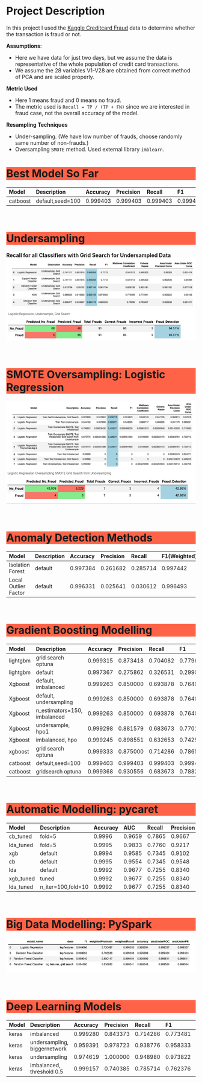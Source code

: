 # Project Description
In this project I used the [Kaggle Creditcard Fraud](https://www.kaggle.com/mlg-ulb/creditcardfraud)
data to determine whether the transaction is fraud or not.


**Assumptions**:
- Here we have data for just two days, but we assume the data is representative
 of the whole population of credit card transactions.
- We assume the 28 variables V1-V28 are
obtained from correct method of PCA and are scaled properly.

**Metric Used**
- Here 1 means fraud and 0 means no fraud.
- The metric used is `Recall = TP / (TP + FN)` since we are interested in fraud case, not the overall accuracy of the model.

**Resampling Techniques**
- Under-sampling. (We have low number of frauds, choose randomly same number of non-frauds.)
- Oversampling `SMOTE` method. Used external library `imblearn`.

<h1 style="background-color:tomato;">Best Model So Far</h1>

| Model | Description | Accuracy | Precision | Recall | F1 | AUC |
| :---|:---|:---|:---|:---|:---|:---|
| catboost | default,seed=100 | 0.999403 | 0.999403 | 0.999403 | 0.999403 | 0.857090 |

</br>

<h1 style="background-color:tomato;">Undersampling</h1>

**Recall for all Classifiers with Grid Search for Undersampled Data**
![](reports/screenshots/recall_all_models_undersample_grid.png)
![](reports/screenshots/cm_lr_undersample_grid.png)

</br>

<h1 style="background-color:tomato;">SMOTE Oversampling: Logistic Regression</h1>

![](reports/screenshots/lr_model_evaluation_scalar_metrics.png)
![](reports/screenshots/cm_lr_smote_grid.png)

</br>

<h1 style="background-color:tomato;">Anomaly Detection Methods</h1>

| Model | Description | Accuracy | Precision | Recall | F1(Weighted) |
| :---|:---|:---|:---|:---|:---|
| Isolation Forest | default | 0.997384 | 0.261682 | 0.285714 | 0.997442 |
| Local Outlier Factor | default | 0.996331 | 0.025641 | 0.030612 | 0.996493 |

</br>

<h1 style="background-color:tomato;">Gradient Boosting Modelling</h1>

| Model | Description | Accuracy | Precision | Recall | F1 | AUC |
| :---|:---|:---|:---|:---|:---|:---|
| lightgbm | grid search optuna | 0.999315 | 0.873418 | 0.704082 | 0.779661 | 0.851953 |
| lightgbm | default | 0.997367 | 0.275862 | 0.326531 | 0.299065 | 0.662527 |
| Xgboost | default, imbalanced | 0.999263 | 0.850000 | 0.693878 | 0.764045 | 0.846833 |
| Xgboost | default, undersampling | 0.999263 | 0.850000 | 0.693878 | 0.764045 | 0.846833 |
| Xgboost | n_estimators=150, imbalanced | 0.999263 | 0.850000 | 0.693878 | 0.764045 | 0.846833 |
| Xgboost | undersample, hpo1 | 0.999298 | 0.881579 | 0.683673 | 0.770115 | 0.841758 |
| Xgboost | imbalanced, hpo | 0.999245 | 0.898551 | 0.632653 | 0.742515 | 0.816265 |
| xgboost | grid search optuna | 0.999333 | 0.875000 | 0.714286 | 0.786517 | 0.857055 |
| catboost | default,seed=100 | 0.999403 | 0.999403 | 0.999403 | 0.999403 | 0.857090 |
| catboost | gridsearch optuna | 0.999368 | 0.930556 | 0.683673 | 0.788235 | 0.841793 |

</br>

<h1 style="background-color:tomato;">Automatic Modelling: pycaret</h1>

| Model | Description | Accuracy | AUC | Recall | Precision | F1 | Kappa |
| :---|:---|:---|:---|:---|:---|:---|:---|
| cb_tuned | fold=5 | 0.9996 | 0.9659 | 0.7865 | 0.9667 | 0.8642 | 0.8639 |
| lda_tuned | fold=5 | 0.9995 | 0.9833 | 0.7760 | 0.9217 | 0.8423 | 0.8420 |
| xgb | default | 0.9994 | 0.9585 | 0.7345 | 0.9102 | 0.8047 | 0.8044 |
| cb | default | 0.9995 | 0.9554 | 0.7345 | 0.9548 | 0.8215 | 0.8212 |
| lda | default | 0.9992 | 0.9677 | 0.7255 | 0.8340 | 0.7661 | 0.7657 |
| xgb_tuned | tuned | 0.9992 | 0.9677 | 0.7255 | 0.8340 | 0.7661 | 0.7657 |
| lda_tuned | n_iter=100,fold=10 | 0.9992 | 0.9677 | 0.7255 | 0.8340 | 0.7661 | 0.7657 |

</br>

<h1 style="background-color:tomato;">Big Data Modelling: PySpark</h1>

![](reports/screenshots/pyspark_clf_results.png)

</br>

<h1 style="background-color:tomato;">Deep Learning Models</h1>

| Model | Description | Accuracy | Precision | Recall | F1 | AUC |
| :---|:---|:---|:---|:---|:---|:---|
| keras | imbalanced | 0.999280 | 0.843373 | 0.714286 | 0.773481 | 0.857029 |
| keras | undersampling, biggernetwork | 0.959391 | 0.978723 | 0.938776 | 0.958333 | 0.959287 |
| keras | undersampling | 0.974619 | 1.000000 | 0.948980 | 0.973822 | 0.974490 |
| keras | imbalanced, threshold 0.5 | 0.999157 | 0.740385 | 0.785714 | 0.762376 | 0.892620 |
